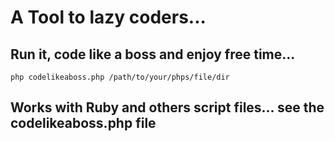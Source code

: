 A Tool to lazy coders...
==============

Run it, code like a boss and enjoy free time...
--------------
	php codelikeaboss.php /path/to/your/phps/file/dir

Works with Ruby and others script files... see the codelikeaboss.php file
--------------
